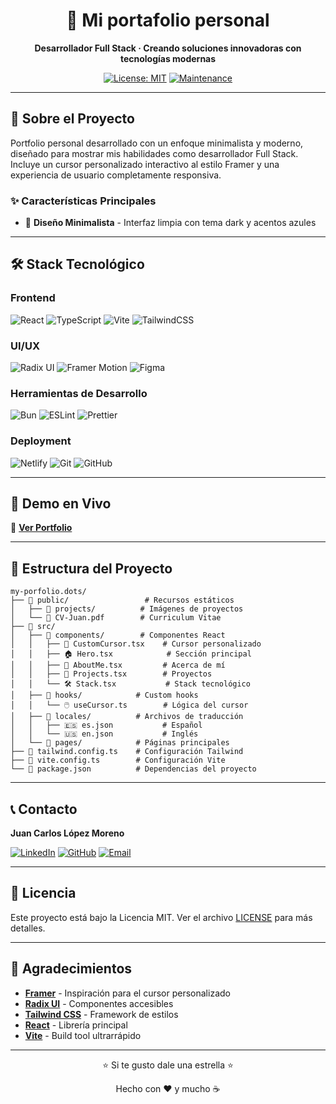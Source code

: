 <div align="center">
  <h1>🚀 Mi portafolio  personal</h1>
  <p><strong>Desarrollador Full Stack · Creando soluciones innovadoras con tecnologías modernas</strong></p>

[![License: MIT](https://img.shields.io/badge/License-MIT-yellow.svg)](https://opensource.org/licenses/MIT)
[![Maintenance](https://img.shields.io/badge/Maintained%3F-yes-green.svg)](https://github.com/juanchopi37/my-porfolio.dots/graphs/commit-activity)

</div>

---

## 🎯 Sobre el Proyecto

Portfolio personal desarrollado con un enfoque minimalista y moderno, diseñado para mostrar mis habilidades como desarrollador Full Stack. Incluye un cursor personalizado interactivo al estilo Framer y una experiencia de usuario completamente responsiva.

### ✨ Características Principales

- 🎨 **Diseño Minimalista** - Interfaz limpia con tema dark y acentos azules

---

## 🛠️ Stack Tecnológico

### Frontend

![React](https://img.shields.io/badge/react-%2320232a.svg?style=for-the-badge&logo=react&logoColor=%2361DAFB)
![TypeScript](https://img.shields.io/badge/typescript-%23007ACC.svg?style=for-the-badge&logo=typescript&logoColor=white)
![Vite](https://img.shields.io/badge/vite-%23646CFF.svg?style=for-the-badge&logo=vite&logoColor=white)
![TailwindCSS](https://img.shields.io/badge/tailwindcss-%2338B2AC.svg?style=for-the-badge&logo=tailwind-css&logoColor=white)

### UI/UX

![Radix UI](https://img.shields.io/badge/radix%20ui-161618.svg?style=for-the-badge&logo=radix-ui&logoColor=white)
![Framer Motion](https://img.shields.io/badge/Framer%20Motion-black?style=for-the-badge&logo=framer&logoColor=blue)
![Figma](https://img.shields.io/badge/figma-%23F24E1E.svg?style=for-the-badge&logo=figma&logoColor=white)

### Herramientas de Desarrollo

![Bun](https://img.shields.io/badge/Bun-%23000000.svg?style=for-the-badge&logo=bun&logoColor=white)
![ESLint](https://img.shields.io/badge/ESLint-4B3263?style=for-the-badge&logo=eslint&logoColor=white)
![Prettier](https://img.shields.io/badge/prettier-%23F7B93E.svg?style=for-the-badge&logo=prettier&logoColor=black)

### Deployment

![Netlify](https://img.shields.io/badge/netlify-%23000000.svg?style=for-the-badge&logo=netlify&logoColor=#00C7B7)
![Git](https://img.shields.io/badge/git-%23F05033.svg?style=for-the-badge&logo=git&logoColor=white)
![GitHub](https://img.shields.io/badge/github-%23121011.svg?style=for-the-badge&logo=github&logoColor=white)

---

## 🚀 Demo en Vivo

🔗 **[Ver Portfolio](https://juancarloslopezmoreno.netlify.app/)**

---

## 📂 Estructura del Proyecto

```
my-porfolio.dots/
├── 📁 public/                 # Recursos estáticos
│   ├── 📁 projects/          # Imágenes de proyectos
│   └── 📄 CV-Juan.pdf        # Curriculum Vitae
├── 📁 src/
│   ├── 📁 components/        # Componentes React
│   │   ├── 🎨 CustomCursor.tsx    # Cursor personalizado
│   │   ├── 🏠 Hero.tsx            # Sección principal
│   │   ├── 👤 AboutMe.tsx         # Acerca de mí
│   │   ├── 🚀 Projects.tsx        # Proyectos
│   │   └── 🛠️ Stack.tsx           # Stack tecnológico
│   ├── 📁 hooks/            # Custom hooks
│   │   └── 🖱️ useCursor.ts        # Lógica del cursor
│   ├── 📁 locales/          # Archivos de traducción
│   │   ├── 🇪🇸 es.json           # Español
│   │   └── 🇺🇸 en.json           # Inglés
│   └── 📁 pages/            # Páginas principales
├── 📄 tailwind.config.ts    # Configuración Tailwind
├── 📄 vite.config.ts        # Configuración Vite
└── 📄 package.json          # Dependencias del proyecto

```

---

## 📞 Contacto

**Juan Carlos López Moreno**

[![LinkedIn](https://img.shields.io/badge/LinkedIn-%230077B5.svg?style=for-the-badge&logo=linkedin&logoColor=white)](https://www.linkedin.com/in/juan-carlos-lopez-moreno-9a29b0299/)
[![GitHub](https://img.shields.io/badge/github-%23121011.svg?style=for-the-badge&logo=github&logoColor=white)](https://github.com/juanchopi37)
[![Email](https://img.shields.io/badge/ProtonMail-8B89CC?style=for-the-badge&logo=protonmail&logoColor=white)](juancarloslopezmoreno@proton.me)

---

## 📄 Licencia

Este proyecto está bajo la Licencia MIT. Ver el archivo [LICENSE](LICENSE) para más detalles.

---

## 🙏 Agradecimientos

- **[Framer](https://framer.com)** - Inspiración para el cursor personalizado
- **[Radix UI](https://radix-ui.com)** - Componentes accesibles
- **[Tailwind CSS](https://tailwindcss.com)** - Framework de estilos
- **[React](https://react.dev)** - Librería principal
- **[Vite](https://vitejs.dev)** - Build tool ultrarrápido

---

<div align="center">
  <p>⭐ Si te gusto dale una estrella ⭐</p>
  <p>Hecho con ❤️ y mucho ☕ </strong></p>
</div>

